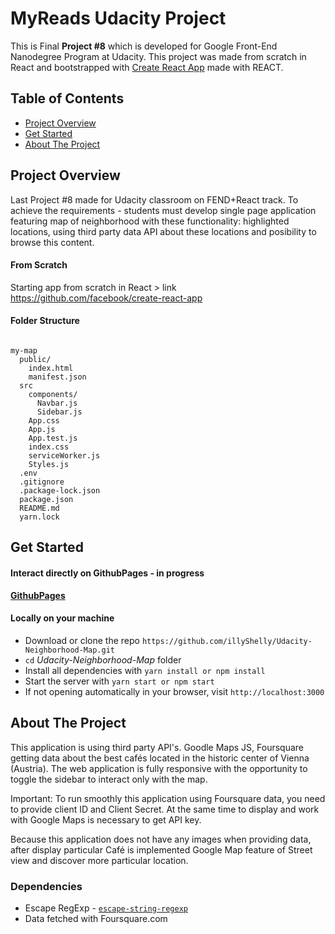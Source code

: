 # MyReads Udacity Project

This is Final **Project #8** which is developed for Google Front-End Nanodegree Program at Udacity. This project was made from scratch in React and bootstrapped with [Create React App](https://github.com/facebook/create-react-app) made with REACT.  <!-- Web application is available on **[GithubPages](https://illyShelly.github.io/udacity-final-myreads)** -->

## Table of Contents

* [Project Overview](#project-overview)
* [Get Started](#get-started)
* [About The Project](#about-the-project)

## Project Overview

Last Project #8 made for Udacity classroom on FEND+React track. To achieve the requirements - students must develop single page application featuring map of neighborhood with these functionality: highlighted locations, using third party data API about these locations and posibility to browse this content.

#### From Scratch
Starting app from scratch in React > link https://github.com/facebook/create-react-app


#### Folder Structure
```

my-map
  public/
    index.html
    manifest.json
  src
    components/
      Navbar.js
      Sidebar.js
    App.css
    App.js
    App.test.js
    index.css
    serviceWorker.js
    Styles.js
  .env
  .gitignore
  .package-lock.json
  package.json
  README.md
  yarn.lock

```

## Get Started

#### Interact directly on GithubPages - in progress
**[GithubPages](https://illyshelly.github.io/Udacity-Neighborhood-Map/#/)**

#### Locally on your machine
* Download or clone the repo `https://github.com/illyShelly/Udacity-Neighborhood-Map.git`
* `cd` _Udacity-Neighborhood-Map_ folder
* Install all dependencies with `yarn install or npm install`
* Start the server with `yarn start or npm start`
* If not opening automatically in your browser, visit `http://localhost:3000`

## About The Project

This application is using third party API's. Goodle Maps JS, Foursquare getting data about the best cafés located in the historic center of Vienna (Austria). The web application is fully responsive with the opportunity to toggle the sidebar to interact only with the map.

Important: To run smoothly this application using Foursquare data, you need to provide client ID and Client Secret. At the same time to display and work with Google Maps is necessary to get API key.

Because this application does not have any images when providing data, after display particular Café is implemented Google Map feature of Street view and discover more particular location.

### Dependencies

* Escape RegExp - [`escape-string-regexp`](https://www.npmjs.com/package/escape-string-regexp)
* Data fetched with Foursquare.com
